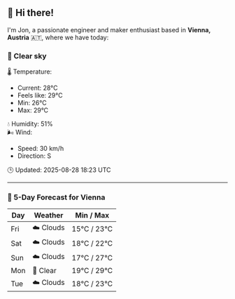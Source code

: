 ## 👋 Hi there!

I'm Jon, a passionate engineer and maker enthusiast based in **Vienna, Austria** 🇦🇹, where we have today:

### 🌙 Clear sky 

🌡️ Temperature: 
* Current: 28°C
* Feels like: 29°C
* Min: 26°C 
* Max: 29°C  

💧 Humidity: 51%  
🌬️ Wind: 
* Speed: 30 km/h 
* Direction: S  

🕒 Updated: 2025-08-28 18:23 UTC

---

### 📅 5-Day Forecast for Vienna

| Day | Weather | Min / Max |
|-----|---------|------------|
| Fri | ☁️ Clouds | 15°C / 23°C |
| Sat | ☁️ Clouds | 18°C / 22°C |
| Sun | ☁️ Clouds | 17°C / 27°C |
| Mon | 🌙 Clear | 19°C / 29°C |
| Tue | ☁️ Clouds | 18°C / 23°C |
